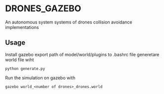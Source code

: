# DRONES_GAZEBO
An autonomous system systems of drones collision avoidance implementations
## Usage
Install gazebo export path of model/world/plugins to .bashrc file
generetare world file wiht
```
python generate.py
```
Run the simulation on gazebo with
```
gazebo world_<number of drones>_drones.world
```
